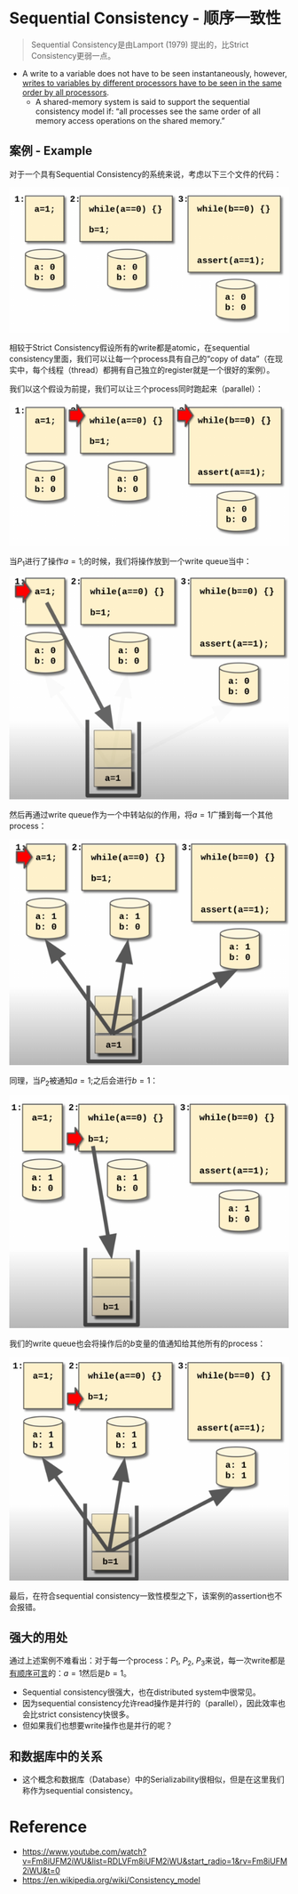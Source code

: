 # Sequential Consistency - 顺序一致性

> Sequential Consistency是由Lamport (1979) 提出的，比Strict Consistency更弱一点。

* A write to a variable does not have to be seen instantaneously, however, <u>writes to variables by different processors have to be seen in the same order by all processors</u>.
    * A shared-memory system is said to support the sequential consistency model if: “all processes see the same order of all memory access operations on the shared memory.”

## 案例 - Example

对于一个具有Sequential Consistency的系统来说，考虑以下三个文件的代码：

![image-20230218010503286](./.images/image-20230218010503286.png)

相较于Strict Consistency假设所有的write都是atomic，在sequential consistency里面，我们可以让每一个process具有自己的“copy of data”（在现实中，每个线程（thread）都拥有自己独立的register就是一个很好的案例）。

我们以这个假设为前提，我们可以让三个process同时跑起来（parallel）：

![image-20230218010903274](./.images/image-20230218010903274.png)

 当$P_1$进行了操作$a = 1;$的时候，我们将操作放到一个write queue当中：

![image-20230218011010765](./.images/image-20230218011010765.png)

然后再通过write queue作为一个中转站似的作用，将$a = 1$广播到每一个其他process：

![image-20230218011125121](./.images/image-20230218011125121.png)

同理，当$P_2$被通知$a = 1;$之后会进行$b = 1$：

![image-20230218011220302](./.images/image-20230218011220302.png)

我们的write queue也会将操作后的$b$变量的值通知给其他所有的process：

![image-20230218011309598](./.images/image-20230218011309598.png)

最后，在符合sequential consistency一致性模型之下，该案例的assertion也不会报错。

## 强大的用处

通过上述案例不难看出：对于每一个process：$P_1$, $P_2$, $P_3$来说，每一次write都是<u>有顺序可言</u>的：$a = 1$然后是$b = 1$。

* Sequential consistency很强大，也在distributed system中很常见。
* 因为sequential consistency允许read操作是并行的（parallel），因此效率也会比strict consistency快很多。
* 但如果我们也想要write操作也是并行的呢？



## 和数据库中的关系

* 这个概念和数据库（Database）中的Serializability很相似，但是在这里我们称作为sequential consistency。

# Reference

* https://www.youtube.com/watch?v=Fm8iUFM2iWU&list=RDLVFm8iUFM2iWU&start_radio=1&rv=Fm8iUFM2iWU&t=0
* https://en.wikipedia.org/wiki/Consistency_model

